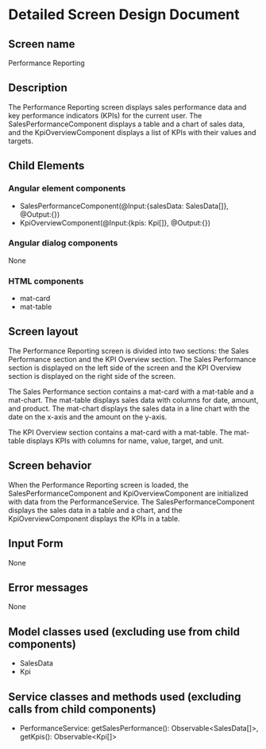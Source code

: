 # Detailed Screen Design Document

## Screen name
Performance Reporting

## Description
The Performance Reporting screen displays sales performance data and key performance indicators (KPIs) for the current user. The SalesPerformanceComponent displays a table and a chart of sales data, and the KpiOverviewComponent displays a list of KPIs with their values and targets.

## Child Elements
### Angular element components
- SalesPerformanceComponent(@Input:{salesData: SalesData[]}, @Output:{})
- KpiOverviewComponent(@Input:{kpis: Kpi[]}, @Output:{})

### Angular dialog components
None

### HTML components
- mat-card
- mat-table

## Screen layout
The Performance Reporting screen is divided into two sections: the Sales Performance section and the KPI Overview section. The Sales Performance section is displayed on the left side of the screen and the KPI Overview section is displayed on the right side of the screen.

The Sales Performance section contains a mat-card with a mat-table and a mat-chart. The mat-table displays sales data with columns for date, amount, and product. The mat-chart displays the sales data in a line chart with the date on the x-axis and the amount on the y-axis.

The KPI Overview section contains a mat-card with a mat-table. The mat-table displays KPIs with columns for name, value, target, and unit.

## Screen behavior
When the Performance Reporting screen is loaded, the SalesPerformanceComponent and KpiOverviewComponent are initialized with data from the PerformanceService. The SalesPerformanceComponent displays the sales data in a table and a chart, and the KpiOverviewComponent displays the KPIs in a table.

## Input Form
None

## Error messages
None

## Model classes used (excluding use from child components)
- SalesData
- Kpi

## Service classes and methods used (excluding calls from child components)
- PerformanceService: getSalesPerformance(): Observable<SalesData[]>, getKpis(): Observable<Kpi[]>